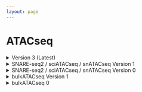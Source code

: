 ```yaml
--- 
layout: page 
---
```

# ATACseq 


<details markdown="1"><summary>Version 3 (Latest)</summary>

| Attribute                                           | Type      | Description                                                                                                                                                                                                                                                                                                                                                                                                                                                                                                                                                                           | Allowable Values                                                          | Required   |
|-----------------------------------------------------|-----------|---------------------------------------------------------------------------------------------------------------------------------------------------------------------------------------------------------------------------------------------------------------------------------------------------------------------------------------------------------------------------------------------------------------------------------------------------------------------------------------------------------------------------------------------------------------------------------------|----------------------------------------------------------------|------------|
| analyte_class                                       | Allowable Value      | Analytes are the target molecules being measured with the assay.                                                                                                                                                                                                                                                                                                                                                                                                                                                                                                                      |  ```Chromatin``` ```DNA``` ```DNA + RNA``` ```Endogenous fluorophores``` ```Fluorochrome``` ```Lipid``` ```Metabolite``` ```Nucleic acid and protein``` ```Peptide``` ```Polysaccharide``` ```Protein``` ```RNA  ```| True       |
| acquisition_instrument_vendor                       | Allowable Value      | An acquisition instrument is the device that contains the signal detection hardware and signal processing software. Assays generate signals such as light of various intensities or color or signals representing the molecular mass.                                                                                                                                                                                                                                                                                                                                                 | ```Akoya Biosciences``` ```Andor``` ```BGI Genomics``` ```Bruker``` ```Cytiva``` ```Evident Scientific (Olympus)``` ```GE Healthcare``` ```Hamamatsu``` ```Huron Digital Pathology``` ```Illumina``` ```In-House``` ```Ionpath``` ```Keyence``` ```Leica Biosystems``` ```Leica Microsystems``` ```Motic``` ```NanoString``` ```Resolve Biosciences``` ```Sciex``` ```Standard BioTools (Fluidigm)``` ```Thermo Fisher Scientific``` ```Zeiss Microscopy``` | True       |
| acquisition_instrument_model                        | Allowable Value      | Manufacturers of an acquisition instrument may offer various versions (models) of that instrument with different features or sensitivities. Differences in features or sensitivities may be relevant to processing or interpretation of the data.                                                                                                                                                                                                                                                                                                                                     | ```Aperio AT2``` ```Aperio CS2``` ```Axio Observer 3``` ```Axio Observer 5``` ```Axio Observer 7``` ```Axio Scan.Z1``` ```BZ-X710``` ```BZ-X800``` ```BZ-X810``` ```CosMx Spatial Molecular Imager``` ```Custom: Multiphoton``` ```Digital Spatial Profiler``` ```DM6 B``` ```DNBSEQ-T7``` ```EVOS M7000``` ```HiSeq 2500``` ```HiSeq 4000``` ```Hyperion Imaging System``` ```IN Cell Analyzer 2200``` ```Lightsheet 7``` ```MALDI timsTOF Flex Prototype``` ```MIBIscope``` ```MoticEasyScan One``` ```NanoZoomer 2.0-HT``` ```NanoZoomer S210``` ```NanoZoomer S360``` ```NanoZoomer S60``` ```NanoZoomer-SQ``` ```NextSeq 2000``` ```NextSeq 500``` ```NextSeq 550``` ```NovaSeq 6000``` ```NovaSeq X``` ```NovaSeq X Plus``` ```Orbitrap Eclipse Tribrid``` ```Orbitrap Fusion Lumos Tribrid``` ```Phenocycler-Fusion 1.0``` ```Phenocycler-Fusion 2.0``` ```PhenoImager Fusion``` ```Q Exactive``` ```Q Exactive HF``` ```Q Exactive UHMR``` ```QTRAP 5500``` ```Resolve Biosciences Molecular Cartography``` ```SCN400``` ```STELLARIS 5``` ```TissueScope LE Slide Scanner``` ```Unknown``` ```VS200 Slide Scanner``` ```Xenium Analyzer``` ```Zyla 4.2 sCMOS``` | True       |
| source_storage_duration_value                       | Numeric   | How long was the source material (parent) stored, prior to this sample being processed.                                                                                                                                                                                                                                                                                                                                                                                                                                                                                               |                                                                | True       |
| source_storage_duration_unit                        | Allowable Value      | The time duration unit of measurement                                                                                                                                                                                                                                                                                                                                                                                                                                                                                                                                                 | ```hour``` ```month``` ```day``` ```minute``` ```year``` | True       |
| time_since_acquisition_instrument_calibration_value | Numeric   | The amount of time since the acqusition instrument was last serviced by the vendor. This provides a metric for assessing drift in data capture.                                                                                                                                                                                                                                                                                                                                                                                                                                       |                                                                | False      |
| time_since_acquisition_instrument_calibration_unit  | Allowable Value      | The time unit of measurement                                                                                                                                                                                                                                                                                                                                                                                                                                                                                                                                                          |```Column-by-column``` ```Not applicable``` ```Row-by-row``` ```Snake-by-columns``` ```Snake-by-rows``` | False      |
| contributors_path                                   | Textfield | The path to the file with the ORCID IDs for all contributors of this dataset (e.g., "./extras/contributors.tsv" or "./contributors.tsv"). This is an internal metadata field that is just used for ingest.                                                                                                                                                                                                                                                                                                                                                                            |                                                                | True       |
| data_path                                           | Textfield | The top level directory containing the raw and/or processed data. For a single dataset upload this might be "." where as for a data upload containing multiple datasets, this would be the directory name for the respective dataset. For instance, if the data is within a directory called "TEST001-RK" use syntax "./TEST001-RK" for this field. If there are multiple directory levels, use the format "./TEST001-RK/Run1/Pass2" in which "Pass2" is the subdirectory where the single dataset's data is stored. This is an internal metadata field that is just used for ingest. |                                                                | True       |
| barcode_read                                        | Allowable Value      | Which read file contains the cell or capture spot barcode. This should be included when constructing sequencing libraries with a non-commercial kit. This field is required if the source material is barcoded. This field is used to determine which analysis pipeline to run.                                                                                                                                                                                                                                                                                                       | ```Read 2 (R2)``` ```Read 1 (R1)``` ```Not applicable``` | True       |
| barcode_size                                        | Allowable Value  | Length of the cell or capture spot barcode in base pairs. Cell and capture spot barcodes are, for example, 3 x 8 bp sequences that are spaced by constant sequences, the offsets. This should be included when constructing sequencing libraries with a non-commercial kit. This field is required if the source material is barcoded.  This field is used to determine which analysis pipeline to run.                                                                                                                                                                               | ```14``` ```16``` ```40``` ```8,8,8``` ```8,6``` ```Not applicable```                  | True       |
| umi_read                                            | Allowable Value      | Which read file contains the UMI barcode. This should be included when constructing sequencing libraries with a non-commercial kit.                                                                                                                                                                                                                                                                                                                                                                                                                                                   | ```Read 2 (R2)``` ```Read 1 (R1)``` ```Not applicable``` | True       |
| umi_size                                            | Allowable Value  | Length of the umi barcode in base pairs. This should be included when constructing sequencing libraries with a non-commercial kit. This field is required if UMI are present. This field is used to determine which analysis pipeline to run.                                                                                                                                                                                                                                                                                                                                         | ```8``` ```9``` ```10``` ```12``` ```Not applicable```                             | True       |
| assay_input_entity                                  | Allowable Value      | This is the entity from which the analyte is being captured. For example, for bulk sequencing this would be "tissue", while it would be "single cell" for single cell sequencing. This field is used to determine which analysis pipeline to run.                                                                                                                                                                                                                                                                                                                                     | ```area of interest``` ```single cell``` ```single nucleus``` ```spot``` ```tissue (bulk)``` | True       |
| number_of_input_cells_or_nuclei                     | Numeric   | How many cells or nuclei were input to the assay? This is typically not available for preparations working with bulk tissue.                                                                                                                                                                                                                                                                                                                                                                                                                                                          |                                                                | False      |
| library_adapter_sequence                            | Textfield | 5’ and/or 3’ read adapter sequences used as part of the library preparation protocol to render the library compatible with the sequencing protocol and instrumentation. This should be provided as comma-separated list of key:value pairs (adapter name:sequence).                                                                                                                                                                                                                                                                                                                   |                                                                | True       |
| library_average_fragment_size                       | Numeric   | Average size of sequencing library fragments estimated via gel electrophoresis or bioanalyzer/tapestation. Numeric value in base pairs (bp).                                                                                                                                                                                                                                                                                                                                                                                                                                          |                                                                | True       |
| library_input_amount_value                          | Numeric   | The amount of cDNA, after amplification, that was used for library construction.                                                                                                                                                                                                                                                                                                                                                                                                                                                                                                      |                                                                | False      |
| library_input_amount_unit                           | Allowable Value      | unit of library input amount value                                                                                                                                                                                                                                                                                                                                                                                                                                                                                                                                                    | ```ng``` ```ul``` | False      |
| library_output_amount_value                         | Numeric   | Total amount (eg. nanograms) of library after the clean-up step of final pcr amplification step. Answer the question: What is the Qubit measured concentration (ng/ul) times the elution volume (ul) after the final clean-up step?                                                                                                                                                                                                                                                                                                                                                   |                                                                | False      |
| library_output_amount_unit                          | Allowable Value      | Units of library final yield.                                                                                                                                                                                                                                                                                                                                                                                                                                                                                                                                                         | ```ng``` ```ul``` | False      |
| library_concentration_value                         | Numeric   | The concentration value of the pooled library samples submitted for sequencing.                                                                                                                                                                                                                                                                                                                                                                                                                                                                                                       |                                                                | True       |
| library_concentration_unit                          | Allowable Value      | Unit of library concentration value.                                                                                                                                                                                                                                                                                                                                                                                                                                                                                                                                                  | ```ng/ul``` ```nM``` | True       |
| library_layout                                      | Allowable Value      | Whether the library was generated for single-end or paired end sequencing                                                                                                                                                                                                                                                                                                                                                                                                                                                                                                             | ```paired-end``` ```single-end``` | True       |
| number_of_pcr_cycles_for_indexing                   | Numeric   | Number of PCR cycles performed in order to add adapters and amplify the library. This does not include the cDNA amplification which is captured in the "number of iterations of cDNA amplification" field.                                                                                                                                                                                                                                                                                                                                                                            |                                                                | True       |
| library_preparation_kit                             | Allowable Value      | Reagent kit used for library preparation                                                                                                                                                                                                                                                                                                                                                                                                                                                                                                                                              | ```10X Genomics; Automated Library Construction Kit``` ```24 rxns; PN 1000428``` ```10X Genomics; Chromium Next GEM Automated Single Cell 5' Kit v2``` ```24 rxns; PN 1000290``` ```10X Genomics; Chromium Next GEM Automated Single Cell 5' Kit v2``` ```4 rxns; PN 1000298``` ```10X Genomics; Chromium Next GEM Single Cell 3' GEM``` ```Library & Gel Bead Kit v3.1``` ```16 rxns; PN 1000121``` ```10X Genomics; Chromium Next GEM Single Cell 3' HT Kit v3.1``` ```48 rxns; PN 1000348``` ```10X Genomics; Chromium Next GEM Single Cell 3' HT Kit v3.1``` ```8 rxns; PN 1000370``` ```10X Genomics; Chromium Next GEM Single Cell 3' Kit v3.1``` ```16 rxns; PN 1000268``` ```10X Genomics; Chromium Next GEM Single Cell 3' Kit v3.1``` ```4 rxns; PN 1000269``` ```10X Genomics; Chromium Next GEM Single Cell 5' Kit v2``` ```16 rxns; PN 1000263``` ```10X Genomics; Chromium Next GEM Single Cell 5' Kit v2``` ```4 rxns; PN 1000265``` ```10X Genomics; Chromium Next GEM Single Cell Fixed RNA Hybridization & Library Kit``` ```4 rxns; PN 1000415``` ```10X Genomics; Chromium NextGem Single Cell Multiome ATAC + Gene Expression Reagent Bundle``` ```16 rxn; PN 1000283``` ```10X Genomics; Chromium NextGem Single Cell Multiome ATAC + Gene Expression Reagent Bundle``` ```4 rxn; PN 1000285``` ```10X Genomics; Chromium Single Cell 3' GEM``` ```Library & Gel Bead Kit v3``` ```4 rxns PN 1000092``` ```10X Genomics; Chromium Single Cell 3' Library & Gel Bead Kit``` ```4 rxns; PN 120267``` ```10X Genomics; Visium CytAssist Spatial Gene Expression for FFPE``` ```Human Transcriptome``` ```11 mm``` ```2 reactions; PN 1000522``` ```10X Genomics; Visium CytAssist Spatial Gene Expression for FFPE``` ```Human Transcriptome``` ```6.5mm``` ```4 reactions; PN 1000520``` ```10X Genomics; Visium Spatial for FFPE Gene Expression Kit``` ```Human Transcriptome``` ```1 slides``` ```4 reactions; PN 1000338``` ```10X Genomics; Visium Spatial for FFPE Gene Expression Kit``` ```Mouse Transcriptome``` ```4 rxns; PN 1000339``` ```10X Genomics; Visium Spatial Gene Expression Slide and Reagent Kit``` ```1 slides``` ```4 reactions; PN 1000187``` ```10X Genomics; Visium Spatial Gene Expression Slide and Reagent Kit``` ```4 slides``` ```16 reactions; PN 1000184``` ```Custom``` ```Illumina; TruSeq Stranded mRNA Library Prep (48 samples); PN 20020594``` ```Illumina; TruSeq Stranded mRNA Library Prep (96 samples); PN 20020595``` ```New England BioLabs; NEBNext Ultra II RNA Library Prep Kit for Illumina; PN E7770``` ```Parse Biosciences; Evercode WT Mini v2 Kit``` ```12 rxns; PN ECW02010``` ```Parse Biosciences; Evercode WT v2 Kit``` ```48 rxns; PN ECW02030)``` | True       |
| sample_indexing_kit                                 | Allowable Value      | Indexes are needed for multiplexing sequencing libraries for simultaneous sequencing (pooling) and proper attachment to the Illumina flowcell. Each indexing kit would have a number of compatible sequences ("sample indexing sets") that are used to label some number of samples (the number of sets depend on the kit).                                                                                                                                                                                                                                                           | ```10X Genomics; Chromium i7 Sample Index Plate (96 rxn); PN 220103``` ```10X Genomics; Dual Index Kit TS``` ```Set A; PN 1000251``` ```10X Genomics; Dual Index Kit TT``` ```Set A (96 rxn); PN 1000215``` ```10X Genomics; Single Index Kit N``` ```Set A (96 rxn); PN 1000212``` ```Custom``` ```Illumina; IDT for Illumina - TruSeq RNA UD Indexes v2 (96 Indexes``` ```96 Samples); PN 20040871``` ```Illumina; TruSeq RNA CD Index Plate (96 Indexes``` ```96 Samples); PN 20019792``` ```Illumina; TruSeq RNA Single Indexes Set A (12 Indexes``` ```48 Samples); PN 20020492``` ```Illumina; TruSeq RNA Single Indexes Set B (12 Indexes``` ```48 Samples); PN 20020493``` ```Integrated DNA Technologies: Custom DNA Oligos``` ```NanoString Technologies; GeoMx Seq Code Pack; PN GMX-NGS-SEQ-AB``` ```NanoString Technologies; GeoMx Seq Code Pack; PN GMX-NGS-SEQ-CD``` ```NanoString Technologies; GeoMx Seq Code Pack; PN GMX-NGS-SEQ-EF``` ```NanoString Technologies; GeoMx Seq Code Pack; PN GMX-NGS-SEQ-GH``` ```Not applicable``` ```Parse Biosciences; Fragmentation Reagents; PN WX100``` ```Parse Biosciences; UDI Plate - WT; PN UDI1001 ```| True       |
| sample_indexing_set                                 | Textfield | The specific sequencing barcode index set used, selected from the sample indexing kit. Example: For 10X this might be "SI-GA-A1", for Nextera "N505 - CTCCTTAC"                                                                                                                                                                                                                                                                                                                                                                                                                       |                                                                | True       |
| is_technical_replicate                             | Allowable Value  | Is the sequencing reaction run in replicate, "Yes" or "No". If "Yes", FASTQ files in dataset need to be merged.                                                                                                                                                                                                                                                                                                                                                                                                                                                                       | ```Yes``` ```No```                                                     | True       |
| expected_entity_capture_count                       | Numeric   | Number of cells, nuclei or capture spots expected to be captured by the assay. For Visium this is the total number of spots covered by tissue, within the capture area.                                                                                                                                                                                                                                                                                                                                                                                                               |                                                                | False      |
| sequencing_reagent_kit                              | Allowable Value      | Reagent kit used for sequencing                                                                                                                                                                                                                                                                                                                                                                                                                                                                                                                                                       |```Custom``` ```Illumina``` ```HiSeq 3000/4000 PE Cluster Kit PE-410-1001``` ```PN 1000283, Illumina``` ```NextSeq 1000/2000 P2 Reagent v3 Kit (100 Cycles)``` ```PN 20046811, Illumina``` ```NextSeq 1000/2000 P2 Reagent v3 Kit (200 Cycles)``` ```PN 20046812, Illumina``` ```NextSeq 1000/2000 P2 Reagent v3 Kit (300 Cycles)``` ```PN 20046813, Illumina``` ```NextSeq 2000 P3 Reagent Kit (300 Cycles)``` ```PN 20040561, Illumina``` ```NextSeq 2000 P3 Reagents Kit (100 Cycles)``` ```PN 20040559, Illumina``` ```NextSeq 500/550 Hi Output Kit 150 Cycles``` ```v2.5``` ```PN 20024907, Illumina``` ```NextSeq 500/550 Hi Output Kit 75 Cycles v2.5``` ```PN 20024906, Illumina``` ```NextSeq 500/550 Mid Output Kit 150 Cycles v2.5``` ```PN 20024904, Illumina``` ```NovaSeq 6000 S1 Reagent Kit (200 Cycles)``` ```PN 20012864, Illumina``` ```NovaSeq 6000 S1 Reagent v1.5 Kit (100 Cycles)``` ```PN 20028319, Illumina``` ```NovaSeq 6000 S1 Reagent v1.5 Kit (200 Cycles)``` ```PN 20028318, Illumina``` ```NovaSeq 6000 S1 Reagent v1.5 Kit (300 Cycles)``` ```PN 20028317, Illumina``` ```NovaSeq 6000 S2 Reagent v1.5 Kit (100 Cycles)``` ```PN 20028316, Illumina``` ```NovaSeq 6000 S4 Reagent Kit v1.5 (300 cycles)``` ```PN 20028312, Illumina``` ```NovaSeq 6000 S4 Reagent v1.5 Kit (200 Cycles)``` ```PN 20028313, Illumina``` ```NovaSeq 6000 SP Reagent v1.5 Kit (100 Cycles)``` ```PN 20028401, Illumina``` ```NovaSeq X Series 1.5B Reagent Kit (100 Cycle)``` ```PN 20104703, Illumina``` ```NovaSeq X Series 1.5B Reagent Kit (200 Cycle)``` ```PN 20104704, Illumina``` ```NovaSeq X Series 1.5B Reagent Kit (300 Cycle)``` ```PN 20104705, Illumina``` ```NovaSeq X Series 10B Reagent Kit (100 Cycle)``` ```PN 20085596, Illumina``` ```NovaSeq X Series 10B Reagent Kit (200 Cycle)``` ```PN 20085595, Illumina``` ```NovaSeq X Series 10B Reagent Kit (300 Cycle) ``` ```PN 20085594``` | True       |
| sequencing_read_format                              | Textfield | Number of sequencing cycles in each round of sequencing (i.e., Read1, i7 index, i5 index, and Read2). This is reported as a comma-delimited list. Example: For 10X snATAC-seq (R1,Index,R2,R3) this might be: 50,8,16,50. For SNARE-seq2 this might be: 75,94,8,75                                                                                                                                                                                                                                                                                                                    |                                                                | True       |
| transposition_method                                | Allowable Value      | Modality of capturing accessible chromatin molecules. For example, this would be the type of kit that was used.                                                                                                                                                                                                                                                                                                                                                                                                                                                                       | ```bulkATACseq``` ```sciATACseq``` ```Custom``` ```scATACseq``` | True       |
| sequencing_batch_id                                 | Textfield | The ID for the sequencing run. This could, for example, be the chip ID and should allow users the ability to determine which samples were processed together in a sequencing run. It is recommended that data providers prefix the ID with the center name, to prevent values overlapping across centers.                                                                                                                                                                                                                                                                             |                                                                | False      |
| capture_batch_id                                    | Textfield | A lab-generated ID to identify which cells were captured at the same time. This would, for example, be an ID to denote which datasets were derived from a single 10X Genomics Chromium Controller run. In the case of the 10X Controller this could be the chip ID and would allow users the ability to determine which samples were processed together in a Chromium controller. It is recommended that data providers prefix the ID with the center name, to prevent values overlapping across centers.                                                                             |                                                                | False      |
| preparation_instrument_vendor                       | Allowable Value      | The manufacturer of the instrument used to prepare (staining/processing) the sample for the assay. If an automatic slide staining method was indicated this field should list the manufacturer of the instrument.                                                                                                                                                                                                                                                                                                                                                                     | ```10x Genomics``` ```Hamamatsu``` ```HTX Technologies``` ```In-House``` ```Leica Biosystems``` ```Not applicable``` ```Roche Diagnostics``` ```SunChrom``` ```Thermo Fisher Scientific``` | False      |
| preparation_instrument_model                        | Allowable Value      | Manufacturers of a staining system instrument may offer various versions (models) of that instrument with different features. Differences in features or sensitivities may be relevant to processing or interpretation of the data.                                                                                                                                                                                                                                                                                                                                                   | ```AutoStainer XL``` ```Chromium Connect``` ```Chromium Controller``` ```Chromium iX``` ```Chromium X``` ```Discovery Ultra``` ```EVOS M7000``` ```M3+ Sprayer``` ```M5 Sprayer``` ```NanoZoomer S210``` ```NanoZoomer S360``` ```NanoZoomer S60``` ```Not applicable``` ```ST5020 Multistainer``` ```Sublimator``` ```SunCollect Sprayer``` ```TM-Sprayer``` ```Visium CytAssist ```| False      |
| metadata_schema_id                                  | Textfield | The string that serves as the definitive identifier for the metadata schema version and is readily interpretable by computers for data validation and processing. Example: 22bc762a-5020-419d-b170-24253ed9e8d9                                                                                                                                                                                                                                                                                                                                                                       |                                                                | True       |
| preparation_instrument_kit                          | Allowable Value      | The reagent kit used with the preparation instrument.                                                                                                                                                                                                                                                                                                                                                                                                                                                                                                                                 | ```10X Genomics; Chromium Next GEM Chip G Single Cell Kit``` ```16 rxns; PN 1000127``` ```10X Genomics; Chromium Next GEM Chip G Single Cell Kit``` ```48 rxns; PN 1000120``` ```10X Genomics; Chromium Next GEM Chip K Automated Single Cell Kit``` ```48 rxns; PN 1000289``` ```10X Genomics; Chromium Next GEM Chip K Single Cell Kit``` ```16 rxns; PN 1000287``` ```10X Genomics; Chromium Next GEM Chip K Single Cell Kit``` ```48 rxns; PN 1000286``` ```10X Genomics; Chromium Next GEM Chip Q Single Cell Kit``` ```16 rxns; PN 1000422``` ```10X Genomics; Chromium NextGem Single Cell Multiome ATAC + Gene Expression Reagent Bundle``` ```16 rxn; PN 1000283``` ```10X Genomics; Chromium NextGem Single Cell Multiome ATAC + Gene Expression Reagent Bundle``` ```4 rxn; PN 1000285``` ```10X Genomics; Visium FFPE Reagent Kit v2-Small``` ```PN 1000436``` ```Custom``` | False      |
| preparation_protocol_doi                            | Link      | DOI for the protocols.io page that describes the assay or sample procurment and preparation. For example for an imaging assay, the protocol might include staining of a section through the creation of an OME-TIFF file. In this case the protocol would include any image processing steps required to create the OME-TIFF file. Example: https://dx.doi.org/10.17504/protocols.io.eq2lyno9qvx9/v1                                                                                                                                                                                  |                                                                | True       |
| is_targeted                                        | Allowable Value  | Specifies whether or not a specific molecule(s) is/are targeted for detection/measurement by the assay ("Yes" or "No"). The CODEX analyte is protein.                                                                                                                                                                                                                                                                                                                                                                                                                                 | ```Yes``` ```No```                                                     | True       |
| parent_sample_id                                    | Textfield | Unique HuBMAP or SenNet identifier of the sample (i.e., block, section or suspension) used to perform this assay. For example, for a RNAseq assay, the parent would be the suspension, whereas, for one of the imaging assays, the parent would be the tissue section. If an assay comes from multiple parent samples then this should be a comma separated list. Example: HBM386.ZGKG.235, HBM672.MKPK.442 or SNT232.UBHJ.322, SNT329.ALSK.102                                                                                                                                       |                                                                | True       |
| barcode_offset                                      | Allowable Value  | Positions in the read at which the cell or capture spot barcodes start. Cell and capture spot barcodes are, for example, 3 x 8 bp sequences that are spaced by constant sequences (the offsets). First barcode at position 0, then 38, then 76. This should be included when constructing sequencing libraries with a non-commercial kit.                                                                                                                                                                                                                                             | ```0``` ```8``` ```20``` ```1,27``` ```0,38,76``` ```10,48,86``` ```Not applicable```      | True       |
| umi_offset                                          | Allowable Value  | Position in the read at which the UMI barcode starts. This should be included when constructing sequencing libraries with a non-commercial kit.                                                                                                                                                                                                                                                                                                                                                                                                                                       | ```0``` ```16``` ```36``` ```Not applicable```                                 | True       |
| dataset_type                                        | Allowable Value      | The specific type of dataset being produced.                                                                                                                                                                                                                                                                                                                                                                                                                                                                                                                                          | ```10X Multiome``` ```2D Imaging Mass Cytometry``` ```ATACseq``` ```Auto-fluorescence``` ```Cell DIVE``` ```CODEX``` ```Confocal``` ```CosMx``` ```CyCIF``` ```DBiT``` ```DESI``` ```Enhanced Stimulated Raman Spectroscopy (SRS)``` ```GeoMx (nCounter)``` ```GeoMx (NGS)``` ```HiFi-Slide``` ```Histology``` ```LC-MS``` ```Light Sheet``` ```MALDI``` ```MERFISH``` ```MIBI``` ```Molecular Cartography``` ```MUSIC``` ```nanoSPLITS``` ```PhenoCycler``` ```Resolve``` ```RNAseq``` ```RNAseq (with probes)``` ```Second Harmonic Generation (SHG)``` ```SIMS``` ```SNARE-seq2``` ```Stereo-seq``` ```Thick section Multiphoton MxIF``` ```Visium (no probes)``` ```Visium (with probes)``` ```Xenium```| True       |

</details>

<details markdown="1"><summary>SNARE-seq2 / sciATACseq / snATACseq Version 1</summary>

| Attribute                             | Type      | Description                                                                                                                                                                                                                                                                                         | Allowable Values                                                                     | Required   |
|---------------------------------------|-----------|-----------------------------------------------------------------------------------------------------------------------------------------------------------------------------------------------------------------------------------------------------------------------------------------------------|-------------------------------------------------------------------------------------|------------|
| version                               | Allowable Value | Version of the schema to use when validating this metadata.                                                                                                                                                                                                                                         | ['1']                                                                               | True       |
| description                           | Textfield | Free-text description of this assay.                                                                                                                                                                                                                                                                |                                                                                     | True       |
| donor_id                              | Textfield | HuBMAP Display ID of the donor of the assayed tissue.                                                                                                                                                                                                                                               |                                                                                     | True       |
| tissue_id                             | Textfield | HuBMAP Display ID of the assayed tissue.                                                                                                                                                                                                                                                            |                                                                                     | True       |
| execution_datetime                    | Datetime  | Start date and time of assay, typically a date-time stamped folder generated by the acquisition instrument. YYYY-MM-DD hh:mm, where YYYY is the year, MM is the month with leading 0s, and DD is the day with leading 0s, hh is the hour with leading zeros, mm are the minutes with leading zeros. |                                                                                     | True       |
| protocols_io_doi                      | Textfield | DOI for protocols.io referring to the protocol for this assay.                                                                                                                                                                                                                                      |                                                                                     | True       |
| operator                              | Textfield | Name of the person responsible for executing the assay.                                                                                                                                                                                                                                             |                                                                                     | True       |
| operator_email                        | Textfield | Email address for the operator.                                                                                                                                                                                                                                                                     |                                                                                     | True       |
| pi                                    | Textfield | Name of the principal investigator responsible for the data.                                                                                                                                                                                                                                        |                                                                                     | True       |
| pi_email                              | Textfield | Email address for the principal investigator.                                                                                                                                                                                                                                                       |                                                                                     | True       |
| assay_category                        | Allowable Value | Each assay is placed into one of the following 4 general categories: generation of images of microscopic entities, identification & quantitation of molecules by mass spectrometry, imaging mass spectrometry, and determination of nucleotide sequence.                                            | ['sequence']                                                                        | True       |
| assay_type                            | Allowable Value | The specific type of assay being executed.                                                                                                                                                                                                                                                          | ['SNARE-seq2', 'sciATACseq', 'snATACseq']                                           | True       |
| analyte_class                         | Allowable Value | Analytes are the target molecules being measured with the assay.                                                                                                                                                                                                                                    | ['DNA']                                                                             | True       |
| is_targeted                           | boolean   | Specifies whether or not a specific molecule(s) is/are targeted for detection/measurement by the assay.                                                                                                                                                                                             |                                                                                     | True       |
| acquisition_instrument_vendor         | Textfield | An acquisition instrument is the device that contains the signal detection hardware and signal processing software. Assays generate signals such as light of various intensities or color or signals representing the molecular mass.                                                               |                                                                                     | True       |
| acquisition_instrument_model          | Textfield | Manufacturers of an acquisition instrument may offer various versions (models) of that instrument with different features or sensitivities. Differences in features or sensitivities may be relevant to processing or interpretation of the data.                                                   |                                                                                     | True       |
| is_technical_replicate                | boolean   | If TRUE, fastq files in dataset need to be merged.                                                                                                                                                                                                                                                  |                                                                                     | True       |
| library_id                            | Textfield | A library ID, unique within a TMC, which allows corresponding RNA and chromatin accessibility datasets to be linked.                                                                                                                                                                                |                                                                                     | True       |
| sc_isolation_protocols_io_doi         | Textfield | Link to a protocols document answering the question: How were single cells separated into a single-cell suspension?                                                                                                                                                                                 |                                                                                     | True       |
| sc_isolation_entity                   | Allowable Value | The type of single cell entity derived from isolation protocol.                                                                                                                                                                                                                                     | ['whole cell', 'nucleus', 'cell-cell multimer', 'spatially encoded cell barcoding'] | True       |
| sc_isolation_tissue_dissociation      | Textfield | The method by which tissues are dissociated into single cells in suspension.                                                                                                                                                                                                                        |                                                                                     | True       |
| sc_isolation_enrichment               | Allowable Value | The method by which specific cell populations are sorted or enriched.                                                                                                                                                                                                                               | ['none', 'FACS']                                                                    | True       |
| sc_isolation_quality_metric           | Textfield | A quality metric by visual inspection prior to cell lysis or defined by known parameters such as wells with several cells or no cells. This can be captured at a high level. "OK" or "not OK", or with more specificity such as "debris", "clump", "low clump".                                     |                                                                                     | True       |
| sc_isolation_cell_number              | Numeric   | Total number of cell/nuclei yielded post dissociation and enrichment.                                                                                                                                                                                                                               |                                                                                     | True       |
| transposition_input                   | Numeric   | Number of cell/nuclei input to the assay.                                                                                                                                                                                                                                                           |                                                                                     | True       |
| transposition_method                  | Allowable Value | Modality of capturing accessible chromatin molecules.                                                                                                                                                                                                                                               | ['SNARE-Seq2-AC', 'bulkATACseq', 'snATACseq', 'sciATACseq']                         | True       |
| transposition_transposase_source      | Allowable Value | The source of the Tn5 transposase and transposon used for capturing accessible chromatin.                                                                                                                                                                                                           | ['10X snATAC', 'In-house', 'Nextera', '10X multiome']                               | True       |
| transposition_kit_number              | Textfield | If Tn5 came from a kit, provide the catalog number.                                                                                                                                                                                                                                                 |                                                                                     | False      |
| library_construction_protocols_io_doi | Textfield | A link to the protocol document containing the library construction method (including version) that was used, e.g. "Smart-Seq2", "Drop-Seq", "10X v3". DOI for protocols.io referring to the protocol for this assay.                                                                               |                                                                                     | True       |
| library_layout                        | Allowable Value | State whether the library was generated for single-end or paired end sequencing.                                                                                                                                                                                                                    | ['single-end', 'paired-end']                                                        | True       |
| library_adapter_sequence              | Textfield | Adapter sequence to be used for adapter trimming.                                                                                                                                                                                                                                                   |                                                                                     | True       |
| cell_barcode_read                     | Textfield | Which read file(s) contains the cell barcode. Multiple cell_barcode_read files must be provided as a comma-delimited list (e.g. file1,file2,file3). This field is not required for barcoding by single-cell combinatorial indexing.                                                                 |                                                                                     | False      |
| cell_barcode_offset                   | Textfield | Positions in the read at which the cell barcodes start. Cell barcodes are, for example, 3 x 8 bp sequences that are spaced by constant sequences (the offsets). First barcode at position 0, then 38, then 76. (Does not apply to sciATACseq, SNARE-seq and BulkATAC.)                              |                                                                                     | False      |
| cell_barcode_size                     | Textfield | Length of the cell barcode in base pairs. Cell barcodes are, for example, 3 x 8 bp sequences that are spaced by constant sequences, the offsets. (Does not apply to sciATACseq, SNARE-seq and BulkATAC.)                                                                                            |                                                                                     | False      |
| library_pcr_cycles                    | Numeric   | Number of PCR cycles to enrich for accessible chromatin fragments.                                                                                                                                                                                                                                  |                                                                                     | True       |
| library_pcr_cycles_for_sample_index   | Numeric   | Number of PCR cycles performed for library generation (figure in Descriptions section)                                                                                                                                                                                                              |                                                                                     | True       |
| library_final_yield                   | Numeric   | Total ng of library after final pcr amplification step.                                                                                                                                                                                                                                             |                                                                                     | True       |
| library_final_yield_unit              | Allowable Value | Units for library_final_yield                                                                                                                                                                                                                                                                       | ['ng']                                                                              | False      |
| library_average_fragment_size         | Numeric   | Average size in basepairs (bp) of sequencing library fragments estimated via gel electrophoresis or bioanalyzer/tapestation.                                                                                                                                                                        |                                                                                     | True       |
| sequencing_reagent_kit                | Textfield | Reagent kit used for sequencing                                                                                                                                                                                                                                                                     |                                                                                     | True       |
| sequencing_read_format                | Textfield | Slash-delimited list of the number of sequencing cycles for, for example, Read1, i7 index, i5 index, and Read2.                                                                                                                                                                                     |                                                                                     | True       |
| sequencing_read_percent_q30           | Numeric   | Q30 is the weighted average of all the reads (e.g. # bases UMI * q30 UMI + # bases R2 * q30 R2 + ...)                                                                                                                                                                                               |                                                                                     | True       |
| sequencing_phix_percent               | Numeric   | Percent PhiX loaded to the run                                                                                                                                                                                                                                                                      |                                                                                     | True       |
| contributors_path                     | Textfield | Relative path to file with ORCID IDs for contributors for this dataset.                                                                                                                                                                                                                             |                                                                                     | True       |
| data_path                             | Textfield | Relative path to file or directory with instrument data. Downstream processing will depend on filename extension conventions.                                                                                                                                                                       |                                                                                     | True       |

</details>

<details markdown="1"><summary>SNARE-seq2 / sciATACseq / snATACseq Version 0</summary>

| Attribute                             | Type      | Description                                                                                                                                                                                                                                                                                         | Allowable Values                                                                                                                      | Required   |
|---------------------------------------|-----------|-----------------------------------------------------------------------------------------------------------------------------------------------------------------------------------------------------------------------------------------------------------------------------------------------------|--------------------------------------------------------------------------------------------------------------------------------------|------------|
| donor_id                              | Textfield | HuBMAP Display ID of the donor of the assayed tissue.                                                                                                                                                                                                                                               |                                                                                                                                      | True       |
| tissue_id                             | Textfield | HuBMAP Display ID of the assayed tissue.                                                                                                                                                                                                                                                            |                                                                                                                                      | True       |
| execution_datetime                    | Datetime  | Start date and time of assay, typically a date-time stamped folder generated by the acquisition instrument. YYYY-MM-DD hh:mm, where YYYY is the year, MM is the month with leading 0s, and DD is the day with leading 0s, hh is the hour with leading zeros, mm are the minutes with leading zeros. |                                                                                                                                      | True       |
| protocols_io_doi                      | Textfield | DOI for protocols.io referring to the protocol for this assay.                                                                                                                                                                                                                                      |                                                                                                                                      | True       |
| operator                              | Textfield | Name of the person responsible for executing the assay.                                                                                                                                                                                                                                             |                                                                                                                                      | True       |
| operator_email                        | Textfield | Email address for the operator.                                                                                                                                                                                                                                                                     |                                                                                                                                      | True       |
| pi                                    | Textfield | Name of the principal investigator responsible for the data.                                                                                                                                                                                                                                        |                                                                                                                                      | True       |
| pi_email                              | Textfield | Email address for the principal investigator.                                                                                                                                                                                                                                                       |                                                                                                                                      | True       |
| assay_category                        | Allowable Value | Each assay is placed into one of the following 4 general categories: generation of images of microscopic entities, identification & quantitation of molecules by mass spectrometry, imaging mass spectrometry, and determination of nucleotide sequence.                                            | ['sequence']                                                                                                                         | True       |
| assay_type                            | Allowable Value | The specific type of assay being executed.                                                                                                                                                                                                                                                          | ['scRNAseq-10xGenomics', 'snRNAseq-10xGenomics-v2', 'snRNAseq-10xGenomics-v3', 'scRNAseq', 'sciRNAseq', 'snRNAseq', 'SNARE2-RNAseq'] | True       |
| analyte_class                         | Allowable Value | Analytes are the target molecules being measured with the assay.                                                                                                                                                                                                                                    | ['RNA']                                                                                                                              | True       |
| is_targeted                           | boolean   | Specifies whether or not a specific molecule(s) is/are targeted for detection/measurement by the assay.                                                                                                                                                                                             |                                                                                                                                      | True       |
| acquisition_instrument_vendor         | Textfield | An acquisition instrument is the device that contains the signal detection hardware and signal processing software. Assays generate signals such as light of various intensities or color or signals representing the molecular mass.                                                               |                                                                                                                                      | True       |
| acquisition_instrument_model          | Textfield | Manufacturers of an acquisition instrument may offer various versions (models) of that instrument with different features or sensitivities. Differences in features or sensitivities may be relevant to processing or interpretation of the data.                                                   |                                                                                                                                      | True       |
| sc_isolation_protocols_io_doi         | Textfield | Link to a protocols document answering the question: How were single cells separated into a single-cell suspension?                                                                                                                                                                                 |                                                                                                                                      | True       |
| sc_isolation_entity                   | Textfield | The type of single cell entity derived from isolation protocol                                                                                                                                                                                                                                      |                                                                                                                                      | True       |
| sc_isolation_tissue_dissociation      | Textfield | The method by which tissues are dissociated into single cells in suspension.                                                                                                                                                                                                                        |                                                                                                                                      | True       |
| sc_isolation_enrichment               | Textfield | The method by which specific cell populations are sorted or enriched.                                                                                                                                                                                                                               |                                                                                                                                      | False      |
| sc_isolation_quality_metric           | Textfield | A quality metric by visual inspection prior to cell lysis or defined by known parameters such as wells with several cells or no cells. This can be captured at a high level.                                                                                                                        |                                                                                                                                      | True       |
| sc_isolation_cell_number              | Numeric   | Total number of cell/nuclei yielded post dissociation and enrichment                                                                                                                                                                                                                                |                                                                                                                                      | True       |
| rnaseq_assay_input                    | Numeric   | Number of cell/nuclei input to the assay                                                                                                                                                                                                                                                            |                                                                                                                                      | True       |
| rnaseq_assay_method                   | Textfield | The kit used for the RNA sequencing assay                                                                                                                                                                                                                                                           |                                                                                                                                      | True       |
| library_construction_protocols_io_doi | Textfield | A link to the protocol document containing the library construction method (including version) that was used, e.g. "Smart-Seq2", "Drop-Seq", "10X v3".                                                                                                                                              |                                                                                                                                      | True       |
| library_layout                        | Allowable Value | State whether the library was generated for single-end or paired end sequencing.                                                                                                                                                                                                                    | ['single-end', 'paired-end']                                                                                                         | True       |
| library_adapter_sequence              | Textfield | Adapter sequence to be used for adapter trimming                                                                                                                                                                                                                                                    |                                                                                                                                      | True       |
| library_id                            | Textfield | A library ID, unique within a TMC, which allows corresponding RNA and chromatin accessibility datasets to be linked.                                                                                                                                                                                |                                                                                                                                      | True       |
| is_technical_replicate                | boolean   | Is the sequencing reaction run in repliucate, TRUE or FALSE                                                                                                                                                                                                                                         |                                                                                                                                      | True       |
| cell_barcode_read                     | Textfield | Which read file contains the cell barcode                                                                                                                                                                                                                                                           |                                                                                                                                      | True       |
| cell_barcode_offset                   | Textfield | Position(s) in the read at which the cell barcode starts.                                                                                                                                                                                                                                           |                                                                                                                                      | True       |
| cell_barcode_size                     | Textfield | Length of the cell barcode in base pairs                                                                                                                                                                                                                                                            |                                                                                                                                      | True       |
| library_pcr_cycles                    | Numeric   | Number of PCR cycles to amplify cDNA                                                                                                                                                                                                                                                                |                                                                                                                                      | True       |
| library_pcr_cycles_for_sample_index   | Numeric   | Number of PCR cycles performed for library indexing                                                                                                                                                                                                                                                 |                                                                                                                                      | True       |
| library_final_yield_value             | Numeric   | Total number of ng of library after final pcr amplification step. This is the concentration (ng/ul) * volume (ul)                                                                                                                                                                                   |                                                                                                                                      | True       |
| library_final_yield_unit              | Allowable Value | Units of final library yield                                                                                                                                                                                                                                                                        | ['ng']                                                                                                                               | False      |
| library_average_fragment_size         | Numeric   | Average size in basepairs (bp) of sequencing library fragments estimated via gel electrophoresis or bioanalyzer/tapestation.                                                                                                                                                                        |                                                                                                                                      | True       |
| sequencing_reagent_kit                | Textfield | Reagent kit used for sequencing                                                                                                                                                                                                                                                                     |                                                                                                                                      | True       |
| sequencing_read_format                | Textfield | Slash-delimited list of the number of sequencing cycles for, for example, Read1, i7 index, i5 index, and Read2.                                                                                                                                                                                     |                                                                                                                                      | True       |
| sequencing_read_percent_q30           | Numeric   | Q30 is the weighted average of all the reads (e.g. # bases UMI * q30 UMI + # bases R2 * q30 R2 + ...)                                                                                                                                                                                               |                                                                                                                                      | True       |
| sequencing_phix_percent               | Numeric   | Percent PhiX loaded to the run                                                                                                                                                                                                                                                                      |                                                                                                                                      | True       |
| contributors_path                     | Textfield | Relative path to file with ORCID IDs for contributors for this dataset.                                                                                                                                                                                                                             |                                                                                                                                      | True       |
| data_path                             | Textfield | Relative path to file or directory with instrument data. Downstream processing will depend on filename extension conventions.                                                                                                                                                                       |                                                                                                                                      | True       |

</details>

<details markdown="1"><summary>bulkATACseq Version 1</summary>

| Attribute                                 | Type      | Description                                                                                                                                                                                                                                                                                         | Allowable Values              | Required   |
|-------------------------------------------|-----------|-----------------------------------------------------------------------------------------------------------------------------------------------------------------------------------------------------------------------------------------------------------------------------------------------------|------------------------------|------------|
| version                                   | Allowable Value | Version of the schema to use when validating this metadata.                                                                                                                                                                                                                                         | ['1']                        | True       |
| description                               | Textfield | Free-text description of this assay.                                                                                                                                                                                                                                                                |                              | True       |
| donor_id                                  | Textfield | HuBMAP Display ID of the donor of the assayed tissue.                                                                                                                                                                                                                                               |                              | True       |
| tissue_id                                 | Textfield | HuBMAP Display ID of the assayed tissue.                                                                                                                                                                                                                                                            |                              | True       |
| execution_datetime                        | Datetime  | Start date and time of assay, typically a date-time stamped folder generated by the acquisition instrument. YYYY-MM-DD hh:mm, where YYYY is the year, MM is the month with leading 0s, and DD is the day with leading 0s, hh is the hour with leading zeros, mm are the minutes with leading zeros. |                              | True       |
| protocols_io_doi                          | Textfield | DOI for protocols.io referring to the protocol for this assay.                                                                                                                                                                                                                                      |                              | True       |
| operator                                  | Textfield | Name of the person responsible for executing the assay.                                                                                                                                                                                                                                             |                              | True       |
| operator_email                            | Textfield | Email address for the operator.                                                                                                                                                                                                                                                                     |                              | True       |
| pi                                        | Textfield | Name of the principal investigator responsible for the data.                                                                                                                                                                                                                                        |                              | True       |
| pi_email                                  | Textfield | Email address for the principal investigator.                                                                                                                                                                                                                                                       |                              | True       |
| assay_category                            | Allowable Value | Each assay is placed into one of the following 4 general categories: generation of images of microscopic entities, identification & quantitation of molecules by mass spectrometry, imaging mass spectrometry, and determination of nucleotide sequence.                                            | ['sequence']                 | True       |
| assay_type                                | Allowable Value | The specific type of assay being executed.                                                                                                                                                                                                                                                          | ['bulkATACseq']              | True       |
| analyte_class                             | Allowable Value | Analytes are the target molecules being measured with the assay.                                                                                                                                                                                                                                    | ['DNA']                      | True       |
| is_targeted                               | boolean   | Specifies whether or not a specific molecule(s) is/are targeted for detection/measurement by the assay.                                                                                                                                                                                             |                              | True       |
| acquisition_instrument_vendor             | Textfield | An acquisition instrument is the device that contains the signal detection hardware and signal processing software. Assays generate signals such as light of various intensities or color or signals representing the molecular mass.                                                               |                              | True       |
| acquisition_instrument_model              | Textfield | Manufacturers of an acquisition instrument may offer various versions (models) of that instrument with different features or sensitivities. Differences in features or sensitivities may be relevant to processing or interpretation of the data.                                                   |                              | True       |
| bulk_transposition_input_number_nuclei    | Textfield | A number (no comma separators)                                                                                                                                                                                                                                                                      |                              | True       |
| bulk_atac_cell_isolation_protocols_io_doi | Textfield | Link to a protocols document answering the question: How was tissue stored and processed for cell/nuclei isolation                                                                                                                                                                                  |                              | True       |
| is_technical_replicate                    | boolean   | Is this a sequencing replicate?                                                                                                                                                                                                                                                                     |                              | True       |
| library_adapter_sequence                  | Textfield | Adapter sequence to be used for adapter trimming                                                                                                                                                                                                                                                    |                              | True       |
| library_average_fragment_size             | Numeric   | Average size in basepairs (bp) of sequencing library fragments estimated via gel electrophoresis or bioanalyzer/tapestation.                                                                                                                                                                        |                              | True       |
| library_concentration_value               | Numeric   | The concentration value of the pooled library samples submitted for sequencing.                                                                                                                                                                                                                     |                              | True       |
| library_concentration_unit                | Allowable Value | Unit of library_concentration_value                                                                                                                                                                                                                                                                 | ['nM']                       | False      |
| library_construction_protocols_io_doi     | Textfield | A link to the protocol document containing the library construction method (including version) that was used, e.g. "Smart-Seq2", "Drop-Seq", "10X v3".                                                                                                                                              |                              | True       |
| library_creation_date                     | Datetime  | date and time of library creation. YYYY-MM-DD, where YYYY is the year, MM is the month with leading 0s, and DD is the day with leading 0s.                                                                                                                                                          |                              | False      |
| library_final_yield_value                 | Numeric   | Total number of ng of library after final pcr amplification step. This is the concentration (ng/ul) * volume (ul)                                                                                                                                                                                   |                              | True       |
| library_final_yield_unit                  | Allowable Value | Units of final library yield                                                                                                                                                                                                                                                                        | ['ng']                       | False      |
| library_id                                | Textfield | A library ID, unique within a TMC, which allows corresponding RNA and chromatin accessibility datasets to be linked.                                                                                                                                                                                |                              | True       |
| library_layout                            | Allowable Value | State whether the library was generated for single-end or paired end sequencing.                                                                                                                                                                                                                    | ['single-end', 'paired-end'] | True       |
| library_pcr_cycles                        | Numeric   | Number of PCR cycles performed in order to add adapters and amplify the library. Usually, this includes 5 pre-amplificationn cycles followed by 0-5 additional cycles determined by qPCR.                                                                                                           |                              | True       |
| library_preparation_kit                   | Textfield | Reagent kit used for library preparation                                                                                                                                                                                                                                                            |                              | True       |
| sample_quality_metric                     | Textfield | This is a quality metric by visual inspection. This should answerthe question: Are the nuclei intact and are the nuclei free of significant amountsof debris? This can be captured at a high level, âOKâ or ânotOKâ.                                                                        |                              | True       |
| sequencing_phix_percent                   | Numeric   | Percent PhiX loaded to the run                                                                                                                                                                                                                                                                      |                              | True       |
| sequencing_read_format                    | Textfield | Slash-delimited list of the number of sequencing cycles for, for example, Read1, i7 index, i5 index, and Read2.                                                                                                                                                                                     |                              | True       |
| sequencing_read_percent_q30               | Numeric   | Q30 is the weighted average of all the reads (e.g. # bases UMI * q30 UMI + # bases R2 * q30 R2 + ...)                                                                                                                                                                                               |                              | True       |
| sequencing_reagent_kit                    | Textfield | Reagent kit used for sequencing                                                                                                                                                                                                                                                                     |                              | True       |
| transposition_kit_number                  | Textfield | If Tn5 came from a kit, provide the catalog number.                                                                                                                                                                                                                                                 |                              | False      |
| transposition_method                      | Textfield | Modality of capturing accessible chromatin molecules. The kit used, for example.                                                                                                                                                                                                                    |                              | True       |
| transposition_transposase_source          | Textfield | The source of the Tn5 transposase and transposon used for capturing accessible chromatin.                                                                                                                                                                                                           |                              | True       |
| contributors_path                         | Textfield | Relative path to file with ORCID IDs for contributors for this dataset.                                                                                                                                                                                                                             |                              | True       |
| data_path                                 | Textfield | Relative path to file or directory with instrument data. Downstream processing will depend on filename extension conventions.                                                                                                                                                                       |                              | True       |

</details>



<details markdown="1"><summary>bulkATACseq 0</summary>

| Attribute                                 | Type      | Description                                                                                                                                                                                                                                                                                         | Allowable Values              | Required   |
|-------------------------------------------|-----------|-----------------------------------------------------------------------------------------------------------------------------------------------------------------------------------------------------------------------------------------------------------------------------------------------------|------------------------------|------------|
| version                                   | Allowable Value | Version of the schema to use when validating this metadata.                                                                                                                                                                                                                                         | ['1']                        | True       |
| description                               | Textfield | Free-text description of this assay.                                                                                                                                                                                                                                                                |                              | True       |
| donor_id                                  | Textfield | HuBMAP Display ID of the donor of the assayed tissue.                                                                                                                                                                                                                                               |                              | True       |
| tissue_id                                 | Textfield | HuBMAP Display ID of the assayed tissue.                                                                                                                                                                                                                                                            |                              | True       |
| execution_datetime                        | Datetime  | Start date and time of assay, typically a date-time stamped folder generated by the acquisition instrument. YYYY-MM-DD hh:mm, where YYYY is the year, MM is the month with leading 0s, and DD is the day with leading 0s, hh is the hour with leading zeros, mm are the minutes with leading zeros. |                              | True       |
| protocols_io_doi                          | Textfield | DOI for protocols.io referring to the protocol for this assay.                                                                                                                                                                                                                                      |                              | True       |
| operator                                  | Textfield | Name of the person responsible for executing the assay.                                                                                                                                                                                                                                             |                              | True       |
| operator_email                            | Textfield | Email address for the operator.                                                                                                                                                                                                                                                                     |                              | True       |
| pi                                        | Textfield | Name of the principal investigator responsible for the data.                                                                                                                                                                                                                                        |                              | True       |
| pi_email                                  | Textfield | Email address for the principal investigator.                                                                                                                                                                                                                                                       |                              | True       |
| assay_category                            | Allowable Value | Each assay is placed into one of the following 4 general categories: generation of images of microscopic entities, identification & quantitation of molecules by mass spectrometry, imaging mass spectrometry, and determination of nucleotide sequence.                                            | ['sequence']                 | True       |
| assay_type                                | Allowable Value | The specific type of assay being executed.                                                                                                                                                                                                                                                          | ['bulkATACseq']              | True       |
| analyte_class                             | Allowable Value | Analytes are the target molecules being measured with the assay.                                                                                                                                                                                                                                    | ['DNA']                      | True       |
| is_targeted                               | boolean   | Specifies whether or not a specific molecule(s) is/are targeted for detection/measurement by the assay.                                                                                                                                                                                             |                              | True       |
| acquisition_instrument_vendor             | Textfield | An acquisition instrument is the device that contains the signal detection hardware and signal processing software. Assays generate signals such as light of various intensities or color or signals representing the molecular mass.                                                               |                              | True       |
| acquisition_instrument_model              | Textfield | Manufacturers of an acquisition instrument may offer various versions (models) of that instrument with different features or sensitivities. Differences in features or sensitivities may be relevant to processing or interpretation of the data.                                                   |                              | True       |
| bulk_transposition_input_number_nuclei    | Textfield | A number (no comma separators)                                                                                                                                                                                                                                                                      |                              | True       |
| bulk_atac_cell_isolation_protocols_io_doi | Textfield | Link to a protocols document answering the question: How was tissue stored and processed for cell/nuclei isolation                                                                                                                                                                                  |                              | True       |
| is_technical_replicate                    | boolean   | Is this a sequencing replicate?                                                                                                                                                                                                                                                                     |                              | True       |
| library_adapter_sequence                  | Textfield | Adapter sequence to be used for adapter trimming                                                                                                                                                                                                                                                    |                              | True       |
| library_average_fragment_size             | Numeric   | Average size in basepairs (bp) of sequencing library fragments estimated via gel electrophoresis or bioanalyzer/tapestation.                                                                                                                                                                        |                              | True       |
| library_concentration_value               | Numeric   | The concentration value of the pooled library samples submitted for sequencing.                                                                                                                                                                                                                     |                              | True       |
| library_concentration_unit                | Allowable Value | Unit of library_concentration_value                                                                                                                                                                                                                                                                 | ['nM']                       | False      |
| library_construction_protocols_io_doi     | Textfield | A link to the protocol document containing the library construction method (including version) that was used, e.g. "Smart-Seq2", "Drop-Seq", "10X v3".                                                                                                                                              |                              | True       |
| library_creation_date                     | Datetime  | date and time of library creation. YYYY-MM-DD, where YYYY is the year, MM is the month with leading 0s, and DD is the day with leading 0s.                                                                                                                                                          |                              | False      |
| library_final_yield_value                 | Numeric   | Total number of ng of library after final pcr amplification step. This is the concentration (ng/ul) * volume (ul)                                                                                                                                                                                   |                              | True       |
| library_final_yield_unit                  | Allowable Value | Units of final library yield                                                                                                                                                                                                                                                                        | ['ng']                       | False      |
| library_id                                | Textfield | A library ID, unique within a TMC, which allows corresponding RNA and chromatin accessibility datasets to be linked.                                                                                                                                                                                |                              | True       |
| library_layout                            | Allowable Value | State whether the library was generated for single-end or paired end sequencing.                                                                                                                                                                                                                    | ['single-end', 'paired-end'] | True       |
| library_pcr_cycles                        | Numeric   | Number of PCR cycles performed in order to add adapters and amplify the library. Usually, this includes 5 pre-amplificationn cycles followed by 0-5 additional cycles determined by qPCR.                                                                                                           |                              | True       |
| library_preparation_kit                   | Textfield | Reagent kit used for library preparation                                                                                                                                                                                                                                                            |                              | True       |
| sample_quality_metric                     | Textfield | This is a quality metric by visual inspection. This should answerthe question: Are the nuclei intact and are the nuclei free of significant amountsof debris? This can be captured at a high level, âOKâ or ânotOKâ.                                                                        |                              | True       |
| sequencing_phix_percent                   | Numeric   | Percent PhiX loaded to the run                                                                                                                                                                                                                                                                      |                              | True       |
| sequencing_read_format                    | Textfield | Slash-delimited list of the number of sequencing cycles for, for example, Read1, i7 index, i5 index, and Read2.                                                                                                                                                                                     |                              | True       |
| sequencing_read_percent_q30               | Numeric   | Q30 is the weighted average of all the reads (e.g. # bases UMI * q30 UMI + # bases R2 * q30 R2 + ...)                                                                                                                                                                                               |                              | True       |
| sequencing_reagent_kit                    | Textfield | Reagent kit used for sequencing                                                                                                                                                                                                                                                                     |                              | True       |
| transposition_kit_number                  | Textfield | If Tn5 came from a kit, provide the catalog number.                                                                                                                                                                                                                                                 |                              | False      |
| transposition_method                      | Textfield | Modality of capturing accessible chromatin molecules. The kit used, for example.                                                                                                                                                                                                                    |                              | True       |
| transposition_transposase_source          | Textfield | The source of the Tn5 transposase and transposon used for capturing accessible chromatin.                                                                                                                                                                                                           |                              | True       |
| contributors_path                         | Textfield | Relative path to file with ORCID IDs for contributors for this dataset.                                                                                                                                                                                                                             |                              | True       |
| data_path                                 | Textfield | Relative path to file or directory with instrument data. Downstream processing will depend on filename extension conventions.                                                                                                                                                                       |                              | True       |

</details>
